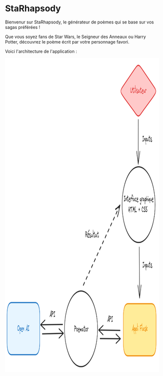 # StaRhapsody

Bienvenur sur StaRhapsody, le générateur de poèmes qui se base sur vos sagas préférées ! 

Que vous soyez fans de Star Wars, le Seigneur des Anneaux ou Harry Potter, découvrez le poème écrit par votre personnage favori. 


Voici l'architecture de l'application : 

<p align="center">
    <img src="image/archi_appli_cloud.png" height="1028">
</p>